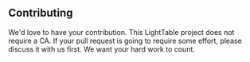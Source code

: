 ## Contributing

We'd love to have your contribution. This LightTable project does not require a CA. If your pull
request is going to require some effort, please discuss it with us first. We want your hard work to count.
